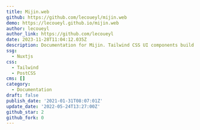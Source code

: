 ```yaml
---
title: Mijin.web
github: https://github.com/lecoueyl/mijin.web
demo: https://lecoueyl.github.io/mijin.web
author: lecoueyl
author_link: https://github.com/lecoueyl
date: 2023-11-28T11:04:12.035Z
description: Documentation for Mijin. Tailwind CSS UI components build for Vue.js / Nuxt.js
ssg:
  - Nuxtjs
css:
  - Tailwind
  - PostCSS
cms: []
category:
  - Documentation
draft: false
publish_date: '2021-01-31T08:07:01Z'
update_date: '2022-05-24T13:27:00Z'
github_star: 2
github_fork: 0
---
```


